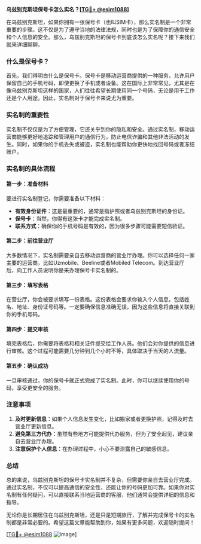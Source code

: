 **乌兹别克斯坦保号卡怎么实名？[[TG💪+ @esim1088](https://t.me/s/esim1088)]**

在乌兹别克斯坦，如果你拥有一张保号卡（也叫SIM卡），那么实名制是一个非常重要的步骤。这不仅是为了遵守当地的法律法规，同时也是为了保障你的通信安全和个人信息的安全。那么，乌兹别克斯坦的保号卡到底该怎么实名呢？接下来我们就来详细聊聊。

### 什么是保号卡？

首先，我们得明白什么是保号卡。保号卡是移动运营商提供的一种服务，允许用户保留自己的手机号码，即使更换了手机或者设备。这在国际上非常常见，尤其是在像乌兹别克斯坦这样的国家，人们往往希望长期使用同一个号码，无论是用于工作还是个人用途。因此，实名制对于保号卡来说尤为重要。

### 实名制的重要性

实名制不仅仅是为了方便管理，它还关乎到你的隐私和安全。通过实名制，移动运营商能够更好地追踪和管理用户的通信行为，防止电信诈骗和其他非法活动的发生。同时，如果你的手机丢失或被盗，实名制也能帮助你更快地找回号码或者冻结账户。

### 实名制的具体流程

#### 第一步：准备材料

要进行实名制登记，你需要准备以下材料：

- **有效身份证件**：这是最重要的，通常是指护照或者乌兹别克斯坦的身份证。
- **保号卡**：当然，你得有这张卡才能完成实名制。
- **联系方式**：确保你的手机号码是有效的，因为很多步骤可能需要短信验证。

#### 第二步：前往营业厅

大多数情况下，实名制需要亲自去移动运营商的营业厅办理。你可以选择任何一家主要的运营商，比如Uzmobile、Beeline或者Mobiled Telecom。到达营业厅后，向工作人员说明你是来办理保号卡实名制的。

#### 第三步：填写表格

在营业厅，你会被要求填写一份表格。这份表格会要求你输入个人信息，包括姓名、地址、身份证号码等。一定要确保信息准确无误，因为这些信息将直接关联到你的手机号码。

#### 第四步：提交审核

填完表格后，你需要将表格和相关证件提交给工作人员。他们会对你提供的信息进行审核。这个过程可能需要几分钟到几个小时不等，具体取决于当天的人流量。

#### 第五步：确认成功

一旦审核通过，你的保号卡就正式完成了实名制。此时，你可以继续使用你的号码，享受更安全的服务。

### 注意事项

1. **及时更新信息**：如果个人信息发生变化，比如搬家或者更换护照，记得及时去营业厅更新信息。
2. **避免第三方代办**：虽然有些地方可能提供代办服务，但为了安全起见，建议亲自去营业厅办理。
3. **注意保护个人信息**：在办理过程中，小心不要泄露自己的敏感信息。

### 总结

总的来说，乌兹别克斯坦的保号卡实名制并不复杂，但需要你亲自去营业厅完成。通过实名制，不仅可以提高通信的安全性，还能让你的号码更加可靠。如果你对实名制有任何疑问，可以直接联系当地运营商的客服，他们通常会提供详细的信息和指导。

无论你是长期居住在乌兹别克斯坦，还是只是短期旅行，了解并完成保号卡的实名制都是非常必要的。希望这篇文章能帮助到你，如果有更多问题，欢迎随时提问！

[[TG💪+ @esim1088](https://t.me/s/esim1088) ![Image](https://i.postimg.cc/4NQfJmqS/Snipaste-2025-05-13-00-14-12.png)]